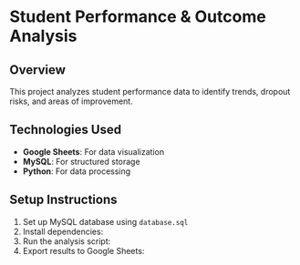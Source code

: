 # Student Performance & Outcome Analysis

## Overview
This project analyzes student performance data to identify trends, dropout risks, and areas of improvement. 

## Technologies Used
- **Google Sheets**: For data visualization
- **MySQL**: For structured storage
- **Python**: For data processing

## Setup Instructions
1. Set up MySQL database using `database.sql`
2. Install dependencies:
3. Run the analysis script:
4. Export results to Google Sheets:

